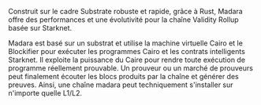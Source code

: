 Construit sur le cadre Substrate robuste et rapide, grâce à Rust, Madara offre des performances et une évolutivité pour la chaîne Validity Rollup basée sur Starknet.

Madara est basé sur un substrat et utilise la machine virtuelle Cairo et le Blockifier pour exécuter les programmes Cairo et les contrats intelligents Starknet. Il exploite la puissance du Caire pour rendre toute exécution de programme réellement prouvable. Un prouveur ou un marché de prouveurs peut finalement écouter les blocs produits par la chaîne et générer des preuves. Ainsi, une chaîne madara peut techniquement s'installer sur n'importe quelle L1/L2.